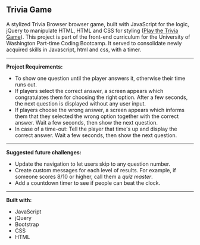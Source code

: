 ## **Trivia Game**

A stylized Trivia Browser browser game, built with JavaScript for the logic, jQuery to manipulate HTML, HTML and CSS for styling ([Play the Trivia Game](https://heidijvr.github.io/TriviaGame/)).
This project is part of the front-end curriculum for the University of Washington Part-time Coding Bootcamp. It served to consolidate newly acquired skills in Javascript, html and css, with a timer.

-----

**Project Requirements:**
* To show one question until the player answers it, otherwise their time runs out.
* If players select the correct answer, a screen appears which congratulates them for choosing the right option. After a few seconds, the next question is displayed without any user input.
* If players choose the wrong answer, a screen appears which informs them that they selected the wrong option together with the correct answer. Wait a few seconds, then show the next question.
* In case of a time-out: Tell the player that time's up and display the correct answer. Wait a few seconds, then show the next question.

-----

**Suggested future challenges:**
* Update the navigation to let users skip to any question number.
* Create custom messages for each level of results. For example, if someone scores 8/10 or higher, call them a _quiz master_.
* Add a countdown timer to see if people can beat the clock.

-----

**Built with:**

* JavaScript
* jQuery
* Bootstrap
* CSS
* HTML
